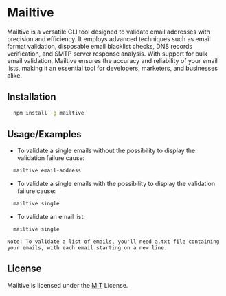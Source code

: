 # Mailtive

Mailtive is a versatile CLI tool designed to validate email addresses with precision and efficiency. It employs advanced techniques such as email format validation, disposable email blacklist checks, DNS records verification, and SMTP server response analysis. With support for bulk email validation, Mailtive ensures the accuracy and reliability of your email lists, making it an essential tool for developers, marketers, and businesses alike.

## Installation

```bash
  npm install -g mailtive
```

## Usage/Examples

- To validate a single emails without the possibility to display the validation failure cause:

```bash
  mailtive email-address
```

- To validate a single emails with the possibility to display the validation failure cause:

```bash
  mailtive single
```

- To validate an email list:

```bash
  mailtive single
```

`Note: To validate a list of emails, you'll need a.txt file containing your emails, with each email starting on a new line.`

## License

Mailtive is licensed under the [MIT](https://choosealicense.com/licenses/mit/) License.
